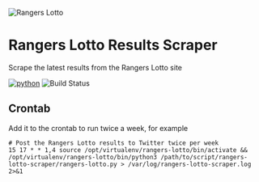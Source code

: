 ![Rangers Lotto](https://i.imgur.com/z2hrTgT.png)

# Rangers Lotto Results Scraper
Scrape the latest results from the Rangers Lotto site

[![python](https://img.shields.io/badge/Python-3.9-3776AB.svg?style=flat&logo=python&logoColor=white)](https://www.python.org) ![Build Status](https://github.com/crmpicco/rangers-lotto-scraper/actions/workflows/pylint.yml/badge.svg)

## Crontab
Add it to the crontab to run twice a week, for example
```commandline
# Post the Rangers Lotto results to Twitter twice per week
15 17 * * 1,4 source /opt/virtualenv/rangers-lotto/bin/activate && /opt/virtualenv/rangers-lotto/bin/python3 /path/to/script/rangers-lotto-scraper/rangers-lotto.py > /var/log/rangers-lotto-scraper.log 2>&1
```
